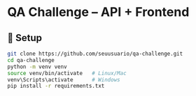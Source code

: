 # QA Challenge – API + Frontend

## 🔹 Setup
```bash
git clone https://github.com/seuusuario/qa-challenge.git
cd qa-challenge
python -m venv venv
source venv/bin/activate   # Linux/Mac
venv\Scripts\activate      # Windows
pip install -r requirements.txt
